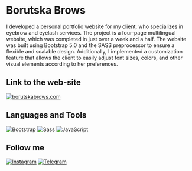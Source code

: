 # Borutska Brows

I developed a personal portfolio website for my client, who specializes in eyebrow and eyelash services. The project is a four-page multilingual website, which was completed in just over a week and a half. The website was built using Bootstrap 5.0 and the SASS preprocessor to ensure a flexible and scalable design. Additionally, I implemented a customization feature that allows the client to easily adjust font sizes, colors, and other visual elements according to her preferences.

## Link to the web-site
<p align="left">
  <a href="https://arseniifrontend.github.io/BorutskaBrows" target="_blank">
    <img src="https://img.shields.io/badge/Visit-borutskabrows.com-DD2D8E?style=for-the-badge&logo=google-chrome&logoColor=white" alt="borutskabrows.com">
  </a>
</p>


## Languages and Tools

![Bootstrap](https://img.shields.io/badge/-Bootstrap-090909?style=for-the-badge&logo=bootstrap&logoColor=7B00FF)
![Sass](https://img.shields.io/badge/-Sass-090909?style=for-the-badge&logo=sass&logoColor=FF00B3)
![JavaScript](https://img.shields.io/badge/-JavaScript-090909?style=for-the-badge&logo=javascript&logoColor=F6FF00)


## Follow me

[![Instagram](https://img.shields.io/badge/-Instagram-090909?style=for-the-badge&logo=instagram&logoColor=AF0089)](https://www.instagram.com/arseniiusenko_/)
[![Telegram](https://img.shields.io/badge/-Telegram-090909?style=for-the-badge&logo=telegram&logoColor=00AAFF)](https://t.me/frontendwebapps)

